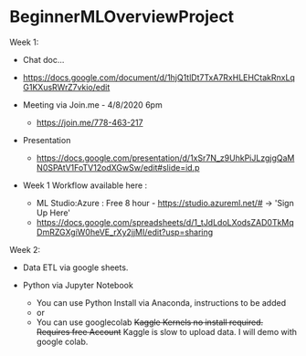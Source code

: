 
# BeginnerMLOverviewProject

Week 1: 

* Chat doc...
* https://docs.google.com/document/d/1hjQ1tlDt7TxA7RxHLEHCtakRnxLqG1KXusRWrZ7vkio/edit

* Meeting via Join.me - 4/8/2020 6pm
	* https://join.me/778-463-217

* Presentation
	* https://docs.google.com/presentation/d/1xSr7N_z9UhkPiJLzgjgQaMN0SPAtV1FoTV12odXGwSw/edit#slide=id.p

* Week 1 Workflow available here : 
	* ML Studio:Azure : Free 8 hour - https://studio.azureml.net/# -> 'Sign Up Here'
	* https://docs.google.com/spreadsheets/d/1_tJdLdoLXodsZAD0TkMqDmRZGXgiW0heVE_rXy2jjMI/edit?usp=sharing


Week 2:
* Data ETL via google sheets.

* Python via Jupyter Notebook 
	* You can use Python Install via Anaconda, instructions to be added
	* or
	* You can use googlecolab  ~~Kaggle Kernels  no install required. Requires free Account~~ Kaggle is slow to upload data. I will demo with google colab.

